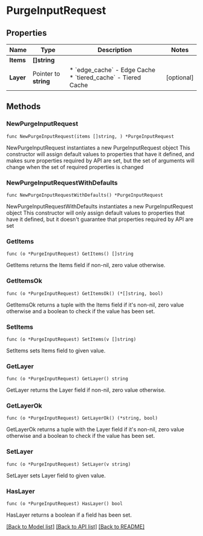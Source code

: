 # PurgeInputRequest

## Properties

Name | Type | Description | Notes
------------ | ------------- | ------------- | -------------
**Items** | **[]string** |  | 
**Layer** | Pointer to **string** | * &#x60;edge_cache&#x60; - Edge Cache * &#x60;tiered_cache&#x60; - Tiered Cache | [optional] 

## Methods

### NewPurgeInputRequest

`func NewPurgeInputRequest(items []string, ) *PurgeInputRequest`

NewPurgeInputRequest instantiates a new PurgeInputRequest object
This constructor will assign default values to properties that have it defined,
and makes sure properties required by API are set, but the set of arguments
will change when the set of required properties is changed

### NewPurgeInputRequestWithDefaults

`func NewPurgeInputRequestWithDefaults() *PurgeInputRequest`

NewPurgeInputRequestWithDefaults instantiates a new PurgeInputRequest object
This constructor will only assign default values to properties that have it defined,
but it doesn't guarantee that properties required by API are set

### GetItems

`func (o *PurgeInputRequest) GetItems() []string`

GetItems returns the Items field if non-nil, zero value otherwise.

### GetItemsOk

`func (o *PurgeInputRequest) GetItemsOk() (*[]string, bool)`

GetItemsOk returns a tuple with the Items field if it's non-nil, zero value otherwise
and a boolean to check if the value has been set.

### SetItems

`func (o *PurgeInputRequest) SetItems(v []string)`

SetItems sets Items field to given value.


### GetLayer

`func (o *PurgeInputRequest) GetLayer() string`

GetLayer returns the Layer field if non-nil, zero value otherwise.

### GetLayerOk

`func (o *PurgeInputRequest) GetLayerOk() (*string, bool)`

GetLayerOk returns a tuple with the Layer field if it's non-nil, zero value otherwise
and a boolean to check if the value has been set.

### SetLayer

`func (o *PurgeInputRequest) SetLayer(v string)`

SetLayer sets Layer field to given value.

### HasLayer

`func (o *PurgeInputRequest) HasLayer() bool`

HasLayer returns a boolean if a field has been set.


[[Back to Model list]](../README.md#documentation-for-models) [[Back to API list]](../README.md#documentation-for-api-endpoints) [[Back to README]](../README.md)


